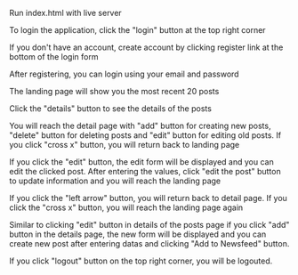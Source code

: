 Run index.html with live server

To login the application, click the "login" button at the top right corner

If you don't have an account, create account by clicking register link at the bottom of the login form

After registering, you can login using your email and password

The landing page will show you the most recent 20 posts

Click the "details" button to see the details of the posts

You will reach the detail page with "add" button for creating new posts, "delete" button for deleting posts and "edit" button for editing old posts. If you click "cross x" button, you will return back to landing page

If you click the "edit" button, the edit form will be displayed and you can edit the clicked post. After entering the values, click "edit the post" button to update information and you will reach the landing page

If you click the "left arrow" button, you will return back to detail page. If you click the "cross x" button, you will reach the landing page again

Similar to clicking "edit" button in details of the posts page if you click "add" button in the details page, the new form will be displayed and you can create new post after entering datas and clicking "Add to Newsfeed" button.

If you click "logout" button on the top right corner, you will be logouted.